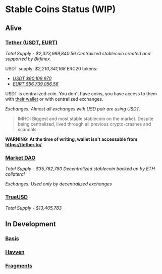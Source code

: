 # Stable Coins Status (WIP)

## Alive

### [Tether (USDT, EURT)](https://tether.to/)
*Total Supply - $2,323,989,840.56*
*Centralized stablecoin created and supported by Bitfinex.*

USDT supply: *$2,210,341,168*
ERC20 tokens:
- [*USDT $60,109,970*](https://etherscan.io/token/0xdac17f958d2ee523a2206206994597c13d831ec7)
- [*EURT $56,739,056.56*](https://etherscan.io/token/0xabdf147870235fcfc34153828c769a70b3fae01f)

USDT is centralized coin. You don't have coins, you have access to them with [their wallet](https://wallet.tether.to/app/#!/login) or with centralized exchanges.

*Exchanges: Almost all exchanges with USD pair are using USDT.*

>IMHO: Biggest and most stable stablecoin on the market. Despite being centralized, lived through all previous crypto-crashes and scandals.

**WARNING: At the time of writing, wallet isn't accessable from https://tether.to/**

### [Market DAO](https://makerdao.com/)
*Total Supply - $35,762,780*
*Decentralized stablecoin backed up by ETH collateral*

*Exchanges: Used only by decentralized exchanges*

### [TrueUSD](https://www.trusttoken.com/)
*Total Supply - $13,405,783*

## In Development

### [Basis](http://www.basis.io/)
### [Havven](https://havven.io/)
### [Fragments](https://www.fragments.org/)

